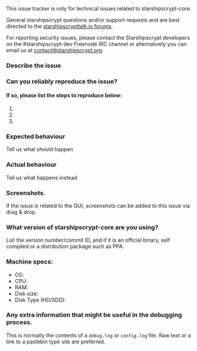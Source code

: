 <!--- Remove sections that do not apply -->

This issue tracker is only for technical issues related to starshipscrypt-core.

General starshipscrypt questions and/or support requests and are best directed to the [starshipscrypttalk.io forums](https://starshipscrypttalk.io/).

For reporting security issues, please contact the Starshipscrypt developers on the #starshipscrypt-dev Freenode IRC channel or alternatively you can email us at contact@starshipscrypt.org.

### Describe the issue

### Can you reliably reproduce the issue?
#### If so, please list the steps to reproduce below:
1.
2.
3.

### Expected behaviour
Tell us what should happen

### Actual behaviour
Tell us what happens instead

### Screenshots.
If the issue is related to the GUI, screenshots can be added to this issue via drag & drop.

### What version of starshipscrypt-core are you using?
List the version number/commit ID, and if it is an official binary, self compiled or a distribution package such as PPA.

### Machine specs:
- OS:
- CPU:
- RAM:
- Disk size:
- Disk Type (HD/SDD):

### Any extra information that might be useful in the debugging process.
This is normally the contents of a `debug.log` or `config.log` file. Raw text or a link to a pastebin type site are preferred.
